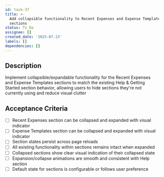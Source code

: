 ```yaml
---
id: task-37
title: >-
  Add collapsible functionality to Recent Expenses and Expense Templates
  sections
status: To Do
assignee: []
created_date: '2025-07-23'
labels: []
dependencies: []
---
```


## Description

Implement collapsible/expandable functionality for the Recent Expenses and Expense Templates sections to match the existing Help & Getting Started section behavior, allowing users to hide sections they're not currently using and reduce visual clutter

## Acceptance Criteria

- [ ] Recent Expenses section can be collapsed and expanded with visual indicator
- [ ] Expense Templates section can be collapsed and expanded with visual indicator
- [ ] Section states persist across page reloads
- [ ] All existing functionality within sections remains intact when expanded
- [ ] Collapsed sections show clear visual indication of their collapsed state
- [ ] Expansion/collapse animations are smooth and consistent with Help section
- [ ] Default state for sections is configurable or follows user preference
